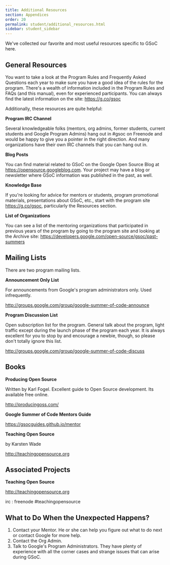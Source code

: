 ```yaml
---
title: Additional Resources
section: Appendices
order: 20
permalink: student/additional_resources.html
sidebar: student_sidebar
---
```


We've collected our favorite and most useful resources specific to GSoC here.


## General Resources

You want to take a look at the Program Rules and Frequently Asked Questions each year to make sure you have a good idea of the rules for the program. There's a wealth of information included in the Program Rules and FAQs (and this manual), even for experienced participants. You can always find the latest information on the site: https://g.co/gsoc

Additionally, these resources are quite helpful:

**Program IRC Channel** 

Several knowledgeable folks (mentors, org admins, former students, current students and Google Program Admins) hang out in #gsoc on Freenode and would be happy to give you a pointer in the right direction. And many organizations have their own IRC channels that you can hang out in.

**Blog Posts** 

You can find material related to GSoC on the Google Open Source Blog at https://opensource.googleblog.com. Your project may have a blog or newsletter where GSoC information was published in the past, as well.

**Knowledge Base** 

If you're looking for advice for mentors or students, program promotional materials, presentations about GSoC, etc., start with the program site https://g.co/gsoc, particularly the Resources section.

**List of Organizations** 

You can see a list of the mentoring organizations that participated in previous years of the program by going to the program site and looking at the Archive site: https://developers.google.com/open-source/gsoc/past-summers

 


## Mailing Lists

There are two program mailing lists.

**Announcement Only List** 

For announcements from Google's program administrators only. Used infrequently. 

http://groups.google.com/group/google-summer-of-code-announce

**Program Discussion List** 

Open subscription list for the program. General talk about the program, light traffic except during the launch phase of the program each year. It is always excellent for you to stop by and encourage a newbie, though, so please don't totally ignore this list.  

http://groups.google.com/group/google-summer-of-code-discuss


## Books

**Producing Open Source**  

Written by Karl Fogel. Excellent guide to Open Source development. Its available free online.  

http://producingoss.com/

**Google Summer of Code Mentors Guide** 

https://gsocguides.github.io/mentor

**Teaching Open Source** 

by Karsten Wade 

http://teachingopensource.org


## Associated Projects

**Teaching Open Source**  

http://teachingopensource.org 

irc : freenode #teachingopensource


## What to Do When the Unexpected Happens?

1.  Contact your Mentor. He or she can help you figure out what to do next or contact Google for more help.
1.  Contact the Org Admin.
1.  Talk to Google's Program Administrators. They have plenty of experience with all the corner cases and strange issues that can arise during GSoC. 

